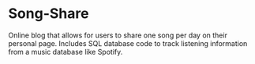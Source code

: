 # Song-Share
Online blog that allows for users to share one song per day on their personal page. Includes SQL database code to track listening information from a music database like Spotify.
